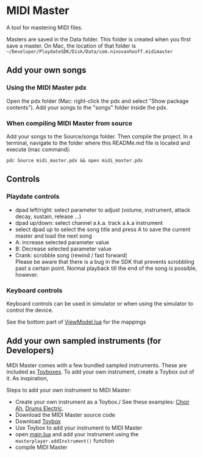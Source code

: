 # MIDI Master

A tool for mastering MIDI files.

Masters are saved in the Data folder.
This folder is created when you first save a master. On Mac, the location of that folder is `~/Developer/PlaydateSDK/Disk/Data/com.ninovanhooff.midimaster`

## Add your own songs

### Using the MIDI Master pdx

Open the pdx folder (Mac: right-click the pdx and select "Show package contents").
Add your songs to the "songs" folder inside the pdx.

### When compiling MIDI Master from source

Add your songs to the Source/songs folder. Then compile the project.
In a terminal, navigate to the folder where this READMe.md file is located and execute (mac command):

`pdc Source midi_master.pdx && open midi_master.pdx`

## Controls

### Playdate controls

- dpad left/right: select parameter to adjust (volume, instrument, attack decay, sustain, release ...)
- dpad up/down: select channel a.k.a. track a.k.a instrument
- select dpad up to select the song title and press A to save the current master and load the next song
- A: increase selected parameter value
- B: Decrease selected parameter value
- Crank: scrobble song (rewind / fast forward) \
  Please be aware that there is a bug in the SDK that prevents scrobbling past a certain point.
  Normal playback till the end of the song is possible, however.

### Keyboard controls

Keyboard controls can be used in simulator or when using the simulator to control the device.

See the bottom part of [ViewModel.lua](https://github.com/ninovanhooff/MIDI-Master/blob/main/Source/ViewModel.lua)
for the mappings

## Add your own sampled instruments (for Developers)

MIDI Master comes with a few bundled sampled instruments. These are included as [Toyboxes](https://github.com/toyboxpy/toybox.py).
To add your own instrument, create a Toybox out of it. As inspiration,

Steps to add your own instrument to MIDI Master:

- Create your own instrument as a Toybox./ See these examples: [Choir Ah](https://github.com/ninovanhooff/master-player-choir-ah), [Drums Electric](https://github.com/ninovanhooff/master-player-drums-electric).
- Download the MIDI Master source code
- Download [Toybox](https://github.com/toyboxpy/toybox.py)
- Use Toybox to add your instrument to MIDI Master
- open [main.lua](https://github.com/ninovanhooff/MIDI-Master/blob/main/Source/main.lua) and add your instrument using the `masterplayer.addInstrument()` function
- compile MIDI Master
